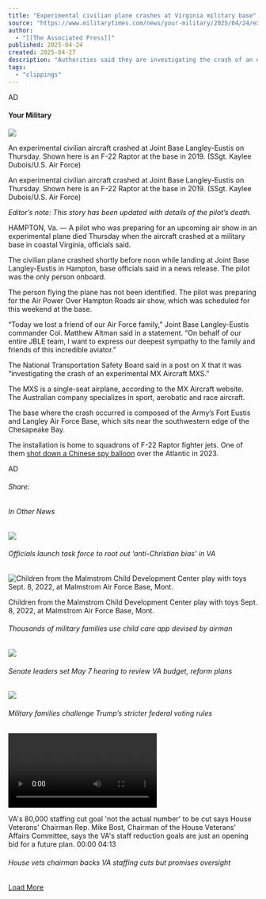 ```yaml
---
title: "Experimental civilian plane crashes at Virginia military base"
source: "https://www.militarytimes.com/news/your-military/2025/04/24/experimental-civilian-plane-crashes-at-virginia-military-base/?utm_source=sailthru&utm_medium=email&utm_campaign=air-dnr"
author:
  - "[[The Associated Press]]"
published: 2025-04-24
created: 2025-04-27
description: "Authorities said they are investigating the crash of an experimental MX Aircraft MXS near Hampton, Virginia."
tags:
  - "clippings"
---
```

AD

#### Your Military

![](https://www.militarytimes.com/resizer/v2/DTHXOPTWU5GUHPOQJLS5KJOQKI.jpg?auth=f8b65f0302d7dd6ccdac3ff4721d86b92d13e501dba1858298921f26b1ddfb47&width=5797&height=3486)

An experimental civilian aircraft crashed at Joint Base Langley-Eustis on Thursday. Shown here is an F-22 Raptor at the base in 2019. (SSgt. Kaylee Dubois/U.S. Air Force)

An experimental civilian aircraft crashed at Joint Base Langley-Eustis on Thursday. Shown here is an F-22 Raptor at the base in 2019. (SSgt. Kaylee Dubois/U.S. Air Force)

*Editor’s note: This story has been updated with details of the pilot’s death.*

HAMPTON, Va. — A pilot who was preparing for an upcoming air show in an experimental plane died Thursday when the aircraft crashed at a military base in coastal Virginia, officials said.

The civilian plane crashed shortly before noon while landing at Joint Base Langley-Eustis in Hampton, base officials said in a news release. The pilot was the only person onboard.

The person flying the plane has not been identified. The pilot was preparing for the Air Power Over Hampton Roads air show, which was scheduled for this weekend at the base.

“Today we lost a friend of our Air Force family,” Joint Base Langley-Eustis commander Col. Matthew Altman said in a statement. “On behalf of our entire JBLE team, I want to express our deepest sympathy to the family and friends of this incredible aviator.”

The National Transportation Safety Board said in a post on X that it was “investigating the crash of an experimental MX Aircraft MXS.”

The MXS is a single-seat airplane, according to the MX Aircraft website. The Australian company specializes in sport, aerobatic and race aircraft.

The base where the crash occurred is composed of the Army’s Fort Eustis and Langley Air Force Base, which sits near the southwestern edge of the Chesapeake Bay.

The installation is home to squadrons of F-22 Raptor fighter jets. One of them [shot down a Chinese spy balloon](https://www.militarytimes.com/news/your-military/2023/02/22/heres-your-first-look-at-that-chinese-spy-balloon/ "https://www.militarytimes.com/news/your-military/2023/02/22/heres-your-first-look-at-that-chinese-spy-balloon/") over the Atlantic in 2023.

AD

###### Share:

###### In Other News

![](https://www.militarytimes.com/resizer/v2/SCNWOVEX3JBL3KTGKBVRSBAIEU.jpg?auth=be08a4f37c4114dae44e547dce0594c9fa6bc0a9c9affc9a2ade8d9a55518e93&width=3593&height=2874)

###### Officials launch task force to root out ‘anti-Christian bias’ in VA

![Children from the Malmstrom Child Development Center play with toys Sept. 8, 2022, at Malmstrom Air Force Base, Mont.](https://www.militarytimes.com/resizer/v2/CI2QORJZQVBJNNR7JPZDID52MQ.jpg?auth=9c2e95b05a52cb3a89720f1a6f323b26fe5a849a8172c732922b3f7a6675db91&width=4172&height=2779)

Children from the Malmstrom Child Development Center play with toys Sept. 8, 2022, at Malmstrom Air Force Base, Mont.

###### Thousands of military families use child care app devised by airman

![](https://www.militarytimes.com/resizer/v2/CJ3IY25PTFGLZOZSWKOY3AVMMY.jpg?auth=08e386e96a75474092171f5069abb4568f201f1cbc73f6cf0127a92234561d94&width=4500&height=3001)

###### Senate leaders set May 7 hearing to review VA budget, reform plans

![](https://www.militarytimes.com/resizer/v2/ZMEXNHINAFC77FCUROQQINJ6XE.jpg?auth=23d87ab69388f8bdd33f49f6beef91ce3cb05a1a569f6b1d8218f1ed40aa2649&width=4485&height=3000)

###### Military families challenge Trump’s stricter federal voting rules

<video></video>

VA's 80,000 staffing cut goal 'not the actual number' to be cut says House Veterans' Chairman Rep. Mike Bost, Chairman of the House Veterans' Affairs Committee, says the VA's staff reduction goals are just an opening bid for a future plan. 00:00 04:13

###### House vets chairman backs VA staffing cuts but promises oversight

[Load More](https://www.militarytimes.com/news/your-military/2025/04/24/experimental-civilian-plane-crashes-at-virginia-military-base/?utm_source=sailthru&utm_medium=email&utm_campaign=air-dnr&contentFeatureId=f0fmoahPVC2AbfL-2-1-8&contentQuery=%7B%22includeSections%22%3A%22%2Fhome%22%2C%22excludeSections%22%3A%22%22%2C%22feedSize%22%3A10%2C%22feedOffset%22%3A5%7D)